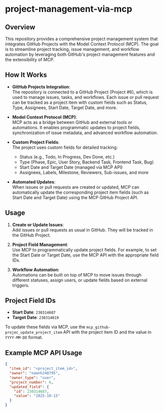 # project-management-via-mcp

## Overview

This repository provides a comprehensive project management system that integrates GitHub Projects with the Model Context Protocol (MCP). The goal is to streamline project tracking, issue management, and workflow automation by leveraging both GitHub's project management features and the extensibility of MCP.

## How It Works

- **GitHub Projects Integration**:  
  The repository is connected to a GitHub Project (Project #6), which is used to manage issues, tasks, and workflows. Each issue or pull request can be tracked as a project item with custom fields such as Status, Type, Assignees, Start Date, Target Date, and more.

- **Model Context Protocol (MCP)**:  
  MCP acts as a bridge between GitHub and external tools or automations. It enables programmatic updates to project fields, synchronization of issue metadata, and advanced workflow automation.

- **Custom Project Fields**:  
  The project uses custom fields for detailed tracking:

  - Status (e.g., Todo, In Progress, Dev Done, etc.)
  - Type (Phase, Epic, User Story, Backend Task, Frontend Task, Bug)
  - Start Date and Target Date (managed via MCP API)
  - Assignees, Labels, Milestone, Reviewers, Sub-issues, and more

- **Automated Updates**:  
  When issues or pull requests are created or updated, MCP can automatically update the corresponding project item fields (such as Start Date and Target Date) using the MCP GitHub Project API.

## Usage

1. **Create or Update Issues**:  
   Add issues or pull requests as usual in GitHub. They will be tracked in the GitHub Project.

2. **Project Field Management**:  
   Use MCP to programmatically update project fields. For example, to set the Start Date or Target Date, use the MCP API with the appropriate field IDs.

3. **Workflow Automation**:  
   Automations can be built on top of MCP to move issues through different statuses, assign users, or update fields based on external triggers.

## Project Field IDs

- **Start Date**: `230314687`
- **Target Date**: `230314819`

To update these fields via MCP, use the `mcp_github-projec_update_project_item` API with the project item ID and the value in `YYYY-MM-DD` format.

## Example MCP API Usage

```json
{
  "item_id": "<project_item_id>",
  "owner": "namnh240795",
  "owner_type": "user",
  "project_number": 6,
  "updated_field": {
    "id": 230314687,
    "value": "2025-10-15"
  }
}
```
